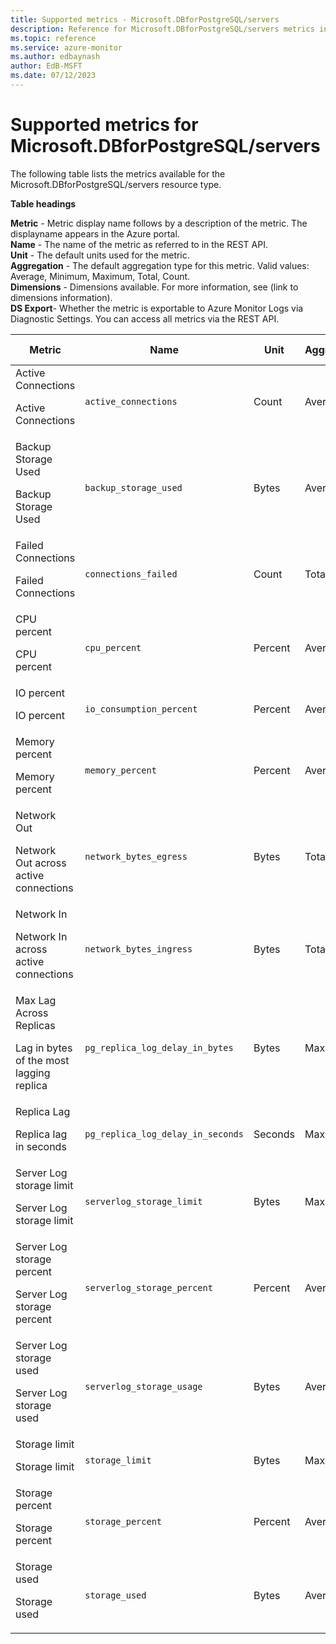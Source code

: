```yaml
---
title: Supported metrics - Microsoft.DBforPostgreSQL/servers
description: Reference for Microsoft.DBforPostgreSQL/servers metrics in Azure Monitor.
ms.topic: reference
ms.service: azure-monitor
ms.author: edbaynash
author: EdB-MSFT
ms.date: 07/12/2023
---
```

# Supported metrics for Microsoft.DBforPostgreSQL/servers  
<!-- Data source : arm-->


The following table lists the metrics available for the Microsoft.DBforPostgreSQL/servers resource type.

  

**Table headings**
  
**Metric** - Metric display name follows by a description of the metric. The displayname appears in the Azure portal.  
**Name** - The name of the metric as referred to in the REST API.  
**Unit** - The default units used for the metric.  
**Aggregation** - The default aggregation type for this metric. Valid values: Average, Minimum, Maximum, Total, Count.  
**Dimensions** - Dimensions available. For more information, see (link to dimensions information).  
**DS Export**- Whether the metric is exportable to Azure Monitor Logs via Diagnostic Settings.  You can access all metrics via the REST API.  
  
  
|Metric|Name|Unit|Aggregation|Dimensions|DS Export|
|---|---|---|---|---|---|
|Active Connections<p><p>Active Connections |`active_connections` |Count |Average |No Dimensions |Yes|
|Backup Storage Used<p><p>Backup Storage Used |`backup_storage_used` |Bytes |Average |No Dimensions |Yes|
|Failed Connections<p><p>Failed Connections |`connections_failed` |Count |Total |No Dimensions |Yes|
|CPU percent<p><p>CPU percent |`cpu_percent` |Percent |Average |No Dimensions |Yes|
|IO percent<p><p>IO percent |`io_consumption_percent` |Percent |Average |No Dimensions |Yes|
|Memory percent<p><p>Memory percent |`memory_percent` |Percent |Average |No Dimensions |Yes|
|Network Out<p><p>Network Out across active connections |`network_bytes_egress` |Bytes |Total |No Dimensions |Yes|
|Network In<p><p>Network In across active connections |`network_bytes_ingress` |Bytes |Total |No Dimensions |Yes|
|Max Lag Across Replicas<p><p>Lag in bytes of the most lagging replica |`pg_replica_log_delay_in_bytes` |Bytes |Maximum |No Dimensions |Yes|
|Replica Lag<p><p>Replica lag in seconds |`pg_replica_log_delay_in_seconds` |Seconds |Maximum |No Dimensions |Yes|
|Server Log storage limit<p><p>Server Log storage limit |`serverlog_storage_limit` |Bytes |Maximum |No Dimensions |Yes|
|Server Log storage percent<p><p>Server Log storage percent |`serverlog_storage_percent` |Percent |Average |No Dimensions |Yes|
|Server Log storage used<p><p>Server Log storage used |`serverlog_storage_usage` |Bytes |Average |No Dimensions |Yes|
|Storage limit<p><p>Storage limit |`storage_limit` |Bytes |Maximum |No Dimensions |Yes|
|Storage percent<p><p>Storage percent |`storage_percent` |Percent |Average |No Dimensions |Yes|
|Storage used<p><p>Storage used |`storage_used` |Bytes |Average |No Dimensions |Yes|


<!--Gen Date:  Wed Jul 12 2023 17:59:09 GMT+0300 (Israel Daylight Time)-->
